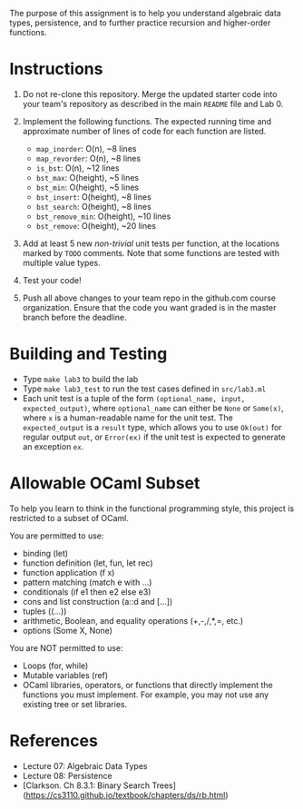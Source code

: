 The purpose of this assignment is to help you understand algebraic
data types, persistence, and to further practice recursion and
higher-order functions.

Instructions
============

1. Do not re-clone this repository.  Merge the updated starter code
   into your team's repository as described in the main `README` file
   and Lab 0.

2. Implement the following functions.  The expected running time and
   approximate number of lines of code for each function are listed.
   - `map_inorder`: O(n), ~8 lines
   - `map_revorder`: O(n), ~8 lines
   - `is_bst`: O(n), ~12 lines
   - `bst_max`: O(height), ~5 lines
   - `bst_min`: O(height), ~5 lines
   - `bst_insert`: O(height), ~8 lines
   - `bst_search`: O(height), ~8 lines
   - `bst_remove_min`: O(height), ~10 lines
   - `bst_remove`: O(height), ~20 lines

3. Add at least 5 new *non-trivial* unit tests per function, at the
   locations marked by `TODO` comments.  Note that some functions are
   tested with multiple value types.

4. Test your code!

5. Push all above changes to your team repo in the github.com course
   organization.  Ensure that the code you want graded is in the
   master branch before the deadline.

Building and Testing
====================

- Type `make lab3` to build the lab
- Type `make lab3_test` to run the test cases defined in `src/lab3.ml`
- Each unit test is a tuple of the form `(optional_name, input,
  expected_output)`, where `optional_name` can either be `None` or
  `Some(x)`, where `x` is a human-readable name for the unit test. The
  `expected_output` is a `result` type, which allows you to use
  `Ok(out)` for regular output `out`, or `Error(ex)` if the unit test
  is expected to generate an exception `ex`.

Allowable OCaml Subset
======================

To help you learn to think in the functional programming style, this
project is restricted to a subset of OCaml.

You are permitted to use:
- binding (let)
- function definition (let, fun, let rec)
- function application (f x)
- pattern matching (match e with ...)
- conditionals (if e1 then e2 else e3)
- cons and list construction (a::d and [...])
- tuples ((...))
- arithmetic, Boolean, and equality operations (+,-,/,*,=, etc.)
- options (Some X, None)

You are NOT permitted to use:
- Loops (for, while)
- Mutable variables (ref)
- OCaml libraries, operators, or functions that directly implement the
  functions you must implement.  For example, you may not use any
  existing tree or set libraries.

References
==========
- Lecture 07: Algebraic Data Types
- Lecture 08: Persistence
- [Clarkson. Ch 8.3.1: Binary Search Trees]
  (https://cs3110.github.io/textbook/chapters/ds/rb.html)
